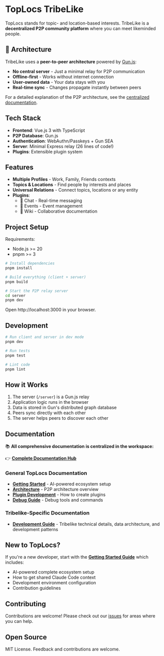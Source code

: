 # TopLocs TribeLike

TopLocs stands for topic- and location-based interests. TribeLike is a **decentralized P2P community platform** where you can meet likeminded people.

## 🚀 Architecture

TribeLike uses a **peer-to-peer architecture** powered by [Gun.js](https://gun.eco/):
- **No central server** - Just a minimal relay for P2P communication
- **Offline-first** - Works without internet connection
- **User-owned data** - Your data stays with you
- **Real-time sync** - Changes propagate instantly between peers

For a detailed explanation of the P2P architecture, see the [centralized documentation](https://github.com/toplocs/toplocs-workspace/blob/main/docs/project/architecture.md).

## Tech Stack

- **Frontend**: Vue.js 3 with TypeScript
- **P2P Database**: Gun.js
- **Authentication**: WebAuthn/Passkeys + Gun SEA
- **Server**: Minimal Express relay (26 lines of code!)
- **Plugins**: Extensible plugin system

## Features

- **Multiple Profiles** - Work, Family, Friends contexts
- **Topics & Locations** - Find people by interests and places
- **Universal Relations** - Connect topics, locations or any entity
- **Plugins**:
  - 💬 Chat - Real-time messaging
  - 📅 Events - Event management
  - 📝 Wiki - Collaborative documentation

## Project Setup

Requirements:
- Node.js >= 20
- pnpm >= 3

```sh
# Install dependencies
pnpm install

# Build everything (client + server)
pnpm build

# Start the P2P relay server
cd server
pnpm dev
```

Open http://localhost:3000 in your browser.

## Development

```sh
# Run client and server in dev mode
pnpm dev

# Run tests
pnpm test

# Lint code
pnpm lint
```

## How it Works

1. The server (`/server`) is a Gun.js relay
2. Application logic runs in the browser
3. Data is stored in Gun's distributed graph database
4. Peers sync directly with each other
5. The server helps peers to discover each other

## Documentation

📚 **All comprehensive documentation is centralized in the workspace:**

👉 **[Complete Documentation Hub](https://github.com/toplocs/toplocs-workspace/tree/main/docs)**

### General TopLocs Documentation
- **[Getting Started](https://github.com/toplocs/toplocs-workspace/blob/main/docs/workspace/getting-started.md)** - AI-powered ecosystem setup
- **[Architecture](https://github.com/toplocs/toplocs-workspace/blob/main/docs/project/architecture.md)** - P2P architecture overview
- **[Plugin Development](https://github.com/toplocs/toplocs-workspace/blob/main/docs/development/plugin-development.md)** - How to create plugins
- **[Debug Guide](https://github.com/toplocs/toplocs-workspace/blob/main/docs/development/debug-guide.md)** - Debug tools and commands

### Tribelike-Specific Documentation
- **[Development Guide](./docs/DEVELOPMENT.md)** - Tribelike technical details, data architecture, and development patterns

## New to TopLocs?

If you're a new developer, start with the **[Getting Started Guide](https://github.com/toplocs/toplocs-workspace/blob/main/docs/workspace/getting-started.md)** which includes:
- AI-powered complete ecosystem setup
- How to get shared Claude Code context
- Development environment configuration
- Contribution guidelines

## Contributing

Contributions are welcome! Please check out our [issues](https://github.com/toplocs/tribelike/issues) for areas where you can help.

## Open Source
MIT License. Feedback and contributions are welcome.
